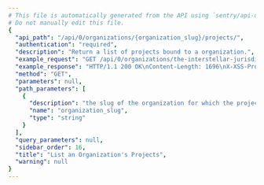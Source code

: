 ```yaml
---
# This file is automatically generated from the API using `sentry/api-docs/generator.py.`
# Do not manually edit this file.
{
  "api_path": "/api/0/organizations/{organization_slug}/projects/", 
  "authentication": "required", 
  "description": "Return a list of projects bound to a organization.", 
  "example_request": "GET /api/0/organizations/the-interstellar-jurisdiction/projects/ HTTP/1.1\nHost: sentry.io\nAuthorization: Bearer <token>", 
  "example_response": "HTTP/1.1 200 OK\nContent-Length: 1696\nX-XSS-Protection: 1; mode=block\nX-Content-Type-Options: nosniff\nContent-Language: en\nAccess-Control-Expose-Headers: X-Sentry-Error, Retry-After\nVary: Accept-Language, Cookie\nAccess-Control-Allow-Methods: GET, HEAD, OPTIONS\nLink: <https://sentry.io/api/0/organizations/the-interstellar-jurisdiction/projects/?&cursor=100:-1:1>; rel=\"previous\"; results=\"false\"; cursor=\"100:-1:1\", <https://sentry.io/api/0/organizations/the-interstellar-jurisdiction/projects/?&cursor=100:1:0>; rel=\"next\"; results=\"false\"; cursor=\"100:1:0\"\nAllow: GET, HEAD, OPTIONS\nAccess-Control-Allow-Origin: *\nAccess-Control-Allow-Headers: X-Sentry-Auth, X-Requested-With, Origin, Accept, Content-Type, Authentication, Authorization\nContent-Type: application/json\nX-Frame-Options: deny\n\n[\n  {\n    \"dateCreated\": \"2020-03-22T15:24:05.406627Z\", \n    \"environments\": [\n      \"prod\", \n      \"production\"\n    ], \n    \"features\": [\n      \"servicehooks\", \n      \"data-forwarding\", \n      \"rate-limits\", \n      \"releases\", \n      \"minidump\"\n    ], \n    \"firstEvent\": null, \n    \"hasAccess\": true, \n    \"hasUserReports\": false, \n    \"id\": \"3\", \n    \"isBookmarked\": false, \n    \"isMember\": true, \n    \"latestDeploys\": null, \n    \"latestRelease\": {\n      \"version\": \"a03adde7081d7a05a1f28ce937feb14faabbfe61\"\n    }, \n    \"name\": \"Prime Mover\", \n    \"platform\": null, \n    \"platforms\": [], \n    \"slug\": \"prime-mover\", \n    \"team\": {\n      \"id\": \"2\", \n      \"name\": \"Powerful Abolitionist\", \n      \"slug\": \"powerful-abolitionist\"\n    }, \n    \"teams\": [\n      {\n        \"id\": \"2\", \n        \"name\": \"Powerful Abolitionist\", \n        \"slug\": \"powerful-abolitionist\"\n      }\n    ]\n  }, \n  {\n    \"dateCreated\": \"2020-03-22T15:24:00.440074Z\", \n    \"environments\": [\n      \"prod\", \n      \"production\"\n    ], \n    \"features\": [\n      \"servicehooks\", \n      \"data-forwarding\", \n      \"rate-limits\", \n      \"releases\", \n      \"minidump\"\n    ], \n    \"firstEvent\": null, \n    \"hasAccess\": true, \n    \"hasUserReports\": false, \n    \"id\": \"2\", \n    \"isBookmarked\": false, \n    \"isMember\": true, \n    \"latestDeploys\": null, \n    \"latestRelease\": {\n      \"version\": \"2.0rc2\"\n    }, \n    \"name\": \"Pump Station\", \n    \"platform\": null, \n    \"platforms\": [], \n    \"slug\": \"pump-station\", \n    \"team\": {\n      \"id\": \"2\", \n      \"name\": \"Powerful Abolitionist\", \n      \"slug\": \"powerful-abolitionist\"\n    }, \n    \"teams\": [\n      {\n        \"id\": \"2\", \n        \"name\": \"Powerful Abolitionist\", \n        \"slug\": \"powerful-abolitionist\"\n      }\n    ]\n  }, \n  {\n    \"dateCreated\": \"2020-03-22T15:24:18.593200Z\", \n    \"environments\": [], \n    \"features\": [\n      \"servicehooks\", \n      \"data-forwarding\", \n      \"rate-limits\", \n      \"minidump\"\n    ], \n    \"firstEvent\": null, \n    \"hasAccess\": true, \n    \"hasUserReports\": false, \n    \"id\": \"5\", \n    \"isBookmarked\": false, \n    \"isMember\": true, \n    \"latestDeploys\": null, \n    \"latestRelease\": null, \n    \"name\": \"The Spoiled Yoghurt\", \n    \"platform\": null, \n    \"platforms\": [], \n    \"slug\": \"the-spoiled-yoghurt\", \n    \"team\": {\n      \"id\": \"2\", \n      \"name\": \"Powerful Abolitionist\", \n      \"slug\": \"powerful-abolitionist\"\n    }, \n    \"teams\": [\n      {\n        \"id\": \"2\", \n        \"name\": \"Powerful Abolitionist\", \n        \"slug\": \"powerful-abolitionist\"\n      }\n    ]\n  }\n]", 
  "method": "GET", 
  "parameters": null, 
  "path_parameters": [
    {
      "description": "the slug of the organization for which the projects should be listed.", 
      "name": "organization_slug", 
      "type": "string"
    }
  ], 
  "query_parameters": null, 
  "sidebar_order": 16, 
  "title": "List an Organization's Projects", 
  "warning": null
}
---
```

